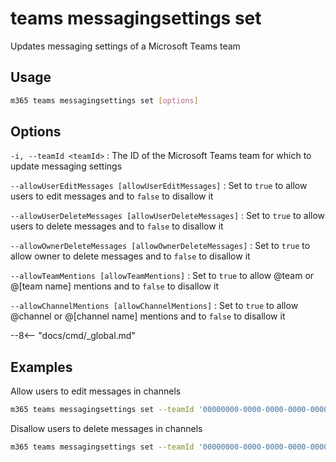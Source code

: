 # teams messagingsettings set

Updates messaging settings of a Microsoft Teams team

## Usage

```sh
m365 teams messagingsettings set [options]
```

## Options

`-i, --teamId <teamId>`
: The ID of the Microsoft Teams team for which to update messaging settings

`--allowUserEditMessages [allowUserEditMessages]`
: Set to `true` to allow users to edit messages and to `false` to disallow it

`--allowUserDeleteMessages [allowUserDeleteMessages]`
: Set to `true` to allow users to delete messages and to `false` to disallow it

`--allowOwnerDeleteMessages [allowOwnerDeleteMessages]`
: Set to `true` to allow owner to delete messages and to `false` to disallow it

`--allowTeamMentions [allowTeamMentions]`
: Set to `true` to allow @team or @[team name] mentions and to `false` to disallow it

`--allowChannelMentions [allowChannelMentions]`
: Set to `true` to allow @channel or @[channel name] mentions and to `false` to disallow it

--8<-- "docs/cmd/_global.md"

## Examples

Allow users to edit messages in channels

```sh
m365 teams messagingsettings set --teamId '00000000-0000-0000-0000-000000000000' --allowUserEditMessages true
```

Disallow users to delete messages in channels

```sh
m365 teams messagingsettings set --teamId '00000000-0000-0000-0000-000000000000' --allowUserDeleteMessages false
```